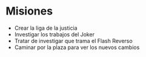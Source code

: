 # Misiones

* Crear la liga de la justicia
* Investigar los trabajos del Joker
* Tratar de investigar que trama el Flash Reverso
* Caminar por la plaza para ver los nuevos cambios

